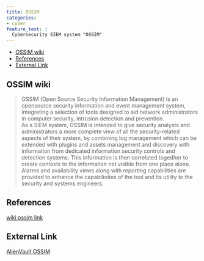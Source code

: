 ```yaml
---
title: OSSIM
categories:
- cyber
feature_text: |
  Cybersecurity SIEM system "OSSIM"
---
```


- [OSSIM wiki](#ossim-wiki)
- [References](#references)
- [External Link](#external-link)

## OSSIM wiki

> OSSIM (Open Source Security Information Management) is an opensource security information and event management system, integreting a selection of tools designed to aid network administrators in computer security, intrusion detection and prevention.  
> As a SIEM system, OSSIM is intended to give security analysts and administrators a more complete view of all the security-related aspects of their system, by combining log management which can be extended with plugins and assets management and discovery with information from dedicated information security controls and detection systems. This information is then correlated togedher to create contexts to the information not visible from one place alone. Alarms and availability views along with reporting capabilities are provided to enhance the capabilioties of the tool and its utility to the security and systems engineers.

## References

[wiki ossim link](https://en.wikipedia.org/wiki/OSSIM "wiki ossim")

## External Link

[AlienVault OSSIM][def]

[def]: https://cybersecurity.att.com/products/ossim "ossim"
